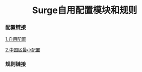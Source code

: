<h1 align="center">Surge自用配置模块和规则</h1>

### 配置链接

[1.自用配置](https://raw.githubusercontent.com/MHY2253/surge/master/surge.conf)

[2.中国区最小配置](https://raw.githubusercontent.com/MHY2253/surge/master/最小配置.conf)

### 规则链接


